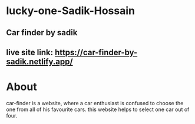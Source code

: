 # lucky-one-Sadik-Hossain

## Car finder by sadik

## live site link: https://car-finder-by-sadik.netlify.app/

# About

car-finder is a website, where a car enthusiast is confused to choose the one from all of his favourite cars. this website helps to select one car out of four.
